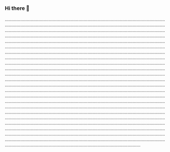 ### Hi there 👋

.............................................................................................................................................................................................................................................................................................................................................................................................................................................................................................................................................................................................................................................................................................................................................................................................................................................................................................................................................................................................................................................................................................................................................................................................................................................................................................................................................................................................................................................................................................................................................................................................................................................................................................................................................................................................................................................................................................................................................................................................................................................................................................................................................................................................................................................................................................................................................................................................................................................................................................................................................................................................................................................................................................................................................................................................................................................................................................................................................................................................................................................................................